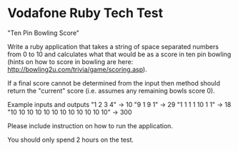 Vodafone Ruby Tech Test
=======================

"Ten Pin Bowling Score"

Write a ruby application that takes a string of space separated numbers from 0 to 10
and calculates what that would be as a score in ten pin bowling (hints on how to score in bowling are here: http://bowling2u.com/trivia/game/scoring.asp).

If a final score cannot be determined from the input then method should return the
"current" score (i.e. assumes any remaining bowls score 0).

Example inputs and outputs
"1 2 3 4" -> 10
"9 1 9 1" -> 29
"1 1 1 1 10 1 1" -> 18
"10 10 10 10 10 10 10 10 10 10 10 10" -> 300

Please include instruction on how to run the application.

You should only spend 2 hours on the test.